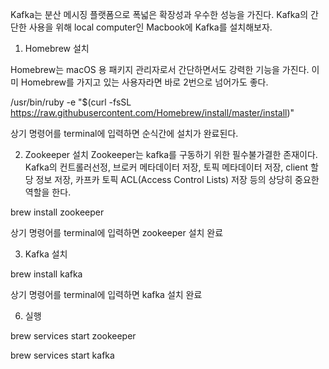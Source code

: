 Kafka는 분산 메시징 플랫폼으로 폭넓은 확장성과 우수한 성능을 가진다. Kafka의 간단한 사용을 위해 local computer인 Macbook에 Kafka를 설치해보자.




1. Homebrew 설치

Homebrew는 macOS 용 패키지 관리자로서 간단하면서도 강력한 기능을 가진다.
이미 Homebrew를 가지고 있는 사용자라면 바로 2번으로 넘어가도 좋다.

/usr/bin/ruby -e "$(curl -fsSL https://raw.githubusercontent.com/Homebrew/install/master/install)"

상기 명령어를 terminal에 입력하면 순식간에 설치가 완료된다.



2. Zookeeper 설치
Zookeeper는 kafka를 구동하기 위한 필수불가결한 존재이다.
Kafka의 컨트롤러선정, 브로커 메타데이터 저장, 토픽 메타데이터 저장, client 할당 정보 저장, 카프카 토픽 ACL(Access Control Lists) 저장 등의 상당히 중요한 역할을 한다.

brew install zookeeper

상기 명령어를 terminal에 입력하면 zookeeper 설치 완료



3. Kafka 설치
   
brew install kafka

상기 명령어를 terminal에 입력하면 kafka 설치 완료



6. 실행

brew services start zookeeper

brew services start kafka



